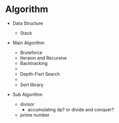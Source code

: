 # Algorithm

- Data Structure
  - Stack

- Main Algorithm
  - Bruteforce
  - Iteraion and Recursive
  - Backtracking
  - 
  - Depth-Fisrt Search
  - 
  - Sort library

- Sub Algorithm
  - divisor
    - accumulating dp? or divide and conquer?
  - prime number
